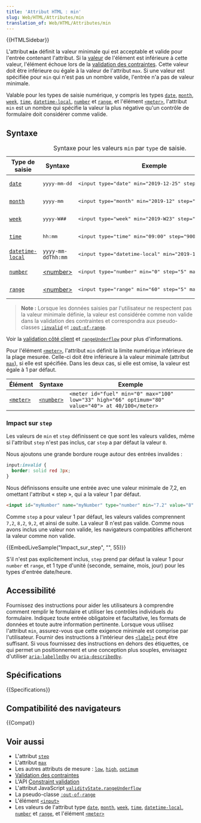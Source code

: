 ```yaml
---
title: 'Attribut HTML : min'
slug: Web/HTML/Attributes/min
translation_of: Web/HTML/Attributes/min
---
```


{{HTMLSidebar}}

L'attribut **`min`** définit la valeur minimale qui est acceptable et valide pour l'entrée contenant l'attribut. Si la [valeur](/fr/docs/Web/HTML/Element/Input#attr-value) de l'élément est inférieure à cette valeur, l'élément échoue lors de la [validation des contraintes](/fr/docs/Web/Guide/HTML/HTML5/Constraint_validation). Cette valeur doit être inférieure ou égale à la valeur de l'attribut `max`. Si une valeur est spécifiée pour `min` qui n'est pas un nombre valide, l'entrée n'a pas de valeur minimale.

Valable pour les types de saisie numérique, y compris les types [`date`](/fr/docs/Web/HTML/Element/Input/date), [`month`](/fr/docs/Web/HTML/Element/Input/month), [`week`](/fr/docs/Web/HTML/Element/Input/week), [`time`](/fr/docs/Web/HTML/Element/Input/time), [`datetime-local`](/fr/docs/Web/HTML/Element/Input/datetime-local), [`number`](/fr/docs/Web/HTML/Element/Input/number) et [`range`](/fr/docs/Web/HTML/Element/Input/range), et l'élément [`<meter>`](/fr/docs/Web/HTML/Element/Meter), l'attribut `min` est un nombre qui spécifie la valeur la plus négative qu'un contrôle de formulaire doit considérer comme valide.

## Syntaxe

<table class="standard-table">
  <caption>
    Syntaxe pour les valeurs
    <code>min</code>
    par
    <code>type</code>
    de saisie.
  </caption>
  <thead>
    <tr>
      <th scope="col">Type de saisie</th>
      <th scope="col">Syntaxe</th>
      <th scope="col">Exemple</th>
    </tr>
  </thead>
  <tbody>
    <tr>
      <td>
        <a href="/fr/docs/Web/HTML/Element/Input/date"><code>date</code></a>
      </td>
      <td><pre class="brush: html">yyyy-mm-dd</pre></td>
      <td>
        <pre class="brush: html">
&#x3C;input type="date" min="2019-12-25" step="1"></pre
        >
      </td>
    </tr>
    <tr>
      <td>
        <a href="/fr/docs/Web/HTML/Element/Input/month"><code>month</code></a>
      </td>
      <td><pre class="brush: html">yyyy-mm</pre></td>
      <td>
        <pre class="brush: html">
&#x3C;input type="month" min="2019-12" step="12"></pre
        >
      </td>
    </tr>
    <tr>
      <td>
        <a href="/fr/docs/Web/HTML/Element/Input/week"><code>week</code></a>
      </td>
      <td><pre class="brush: html">yyyy-W##</pre></td>
      <td>
        <pre class="brush: html">
&#x3C;input type="week" min="2019-W23" step=""></pre
        >
      </td>
    </tr>
    <tr>
      <td>
        <a href="/fr/docs/Web/HTML/Element/Input/time"><code>time</code></a>
      </td>
      <td><pre class="brush: html">hh:mm</pre></td>
      <td>
        <pre class="brush: html">
&#x3C;input type="time" min="09:00" step="900"></pre
        >
      </td>
    </tr>
    <tr>
      <td>
        <a href="/fr/docs/Web/HTML/Element/Input/datetime-local"
          ><code>datetime-local</code></a
        >
      </td>
      <td><code>yyyy-mm-ddThh:mm</code></td>
      <td>
        <pre class="brush: html">
&#x3C;input type="datetime-local" min="2019-12-25T19:30"></pre
        >
      </td>
    </tr>
    <tr>
      <td>
        <a href="/fr/docs/Web/HTML/Element/Input/number"><code>number</code></a>
      </td>
      <td><a href="/fr/docs/Web/CSS/number">&#x3C;number></a></td>
      <td>
        <pre class="brush: html">
&#x3C;input type="number" min="0" step="5" max="100"></pre
        >
      </td>
    </tr>
    <tr>
      <td>
        <a href="/fr/docs/Web/HTML/Element/Input/range"><code>range</code></a>
      </td>
      <td><a href="/fr/docs/Web/CSS/number">&#x3C;number></a></td>
      <td>
        <pre class="brush: html">
&#x3C;input type="range" min="60" step="5" max="100"></pre
        >
      </td>
    </tr>
  </tbody>
</table>

> **Note :** Lorsque les données saisies par l'utilisateur ne respectent pas la valeur minimale définie, la valeur est considérée comme non valide dans la validation des contraintes et correspondra aux pseudo-classes [`:invalid`](/fr/docs/Web/CSS/:invalid) et [`:out-of-range`](/fr/docs/Web/CSS/:out-of-range).

Voir la [validation côté client](/fr/docs/Web/Guide/HTML/HTML5/Constraint_validation) et [`rangeUnderflow`](/fr/docs/Web/API/ValidityState/rangeUnderflow) pour plus d'informations.

Pour l'élément [`<meter>`](/fr/docs/Web/HTML/Element/Meter), l'attribut `min` définit la limite numérique inférieure de la plage mesurée. Celle-ci doit être inférieure à la valeur minimale (attribut [`max`](/fr/docs/Web/HTML/Attributes/max)), si elle est spécifiée. Dans les deux cas, si elle est omise, la valeur est égale à 1 par défaut.

| Élément                                      | Syntaxe                               | Exemple                                                                                            |
| -------------------------------------------- | ------------------------------------- | -------------------------------------------------------------------------------------------------- |
| [`<meter>`](/fr/docs/Web/HTML/Element/Meter) | [`<number>`](/fr/docs/Web/CSS/number) | `<meter id="fuel" min="0" max="100" low="33" high="66" optimum="80" value="40"> at 40/100</meter>` |

### Impact sur `step`

Les valeurs de `min` et `step` définissent ce que sont les valeurs valides, même si l'attribut `step` n'est pas inclus, car `step` a par défaut la valeur `0`.

Nous ajoutons une grande bordure rouge autour des entrées invalides :

```css
input:invalid {
  border: solid red 3px;
}
```

Nous définissons ensuite une entrée avec une valeur minimale de 7,2, en omettant l'attribut « step », qui a la valeur 1 par défaut.

```html
<input id="myNumber" name="myNumber" type="number" min="7.2" value="8" />
```

Comme `step` a pour valeur 1 par défaut, les valeurs valides comprennent `7,2`, `8,2`, `9,2`, et ainsi de suite. La valeur 8 n'est pas valide. Comme nous avons inclus une valeur non valide, les navigateurs compatibles afficheront la valeur comme non valide.

{{EmbedLiveSample("Impact_sur_step", "", 55)}}

S'il n'est pas explicitement inclus, `step` prend par défaut la valeur 1 pour `number` et `range`, et 1 type d'unité (seconde, semaine, mois, jour) pour les types d'entrée date/heure.

## Accessibilité

Fournissez des instructions pour aider les utilisateurs à comprendre comment remplir le formulaire et utiliser les contrôles individuels du formulaire. Indiquez toute entrée obligatoire et facultative, les formats de données et toute autre information pertinente. Lorsque vous utilisez l'attribut `min`, assurez-vous que cette exigence minimale est comprise par l'utilisateur. Fournir des instructions à l'intérieur des [`<label>`](/fr/docs/Web/HTML/Element/label) peut être suffisant. Si vous fournissez des instructions en dehors des étiquettes, ce qui permet un positionnement et une conception plus souples, envisagez d'utiliser [`aria-labelledby`](/fr/docs/Web/Accessibility/ARIA/ARIA_Techniques/Using_the_aria-labelledby_attribute) ou [`aria-describedby`](/fr/docs/Web/Accessibility/ARIA/ARIA_Techniques/Using_the_aria-describedby_attribute).

## Spécifications

{{Specifications}}

## Compatibilité des navigateurs

{{Compat}}

## Voir aussi

- L'attribut [`step`](/fr/docs/Web/HTML/Attributes/step)
- L'attribut [`max`](/fr/docs/Web/HTML/Attributes/max)
- Les autres attributs de mesure : [`low`](/fr/docs/Web/HTML/Element/meter#attr-low), [`high`](/fr/docs/Web/HTML/Element/meter#attr-high), [`optimum`](/fr/docs/Web/HTML/Element/meter#attr-optimum)
- [Validation des contraintes](/fr/docs/Web/Guide/HTML/HTML5/Constraint_validation)
- L'API [Constraint validation](/fr/docs/Web/API/Constraint_validation)
- L'attribut JavaScript [`validityState.rangeUnderflow`](/fr/docs/Web/API/validityState/rangeUnderflow)
- La pseudo-classe [`:out-of-range`](/fr/docs/Web/CSS/:out-of-range)
- L'élément [`<input>`](/fr/docs/Web/HTML/Element/input)
- Les valeurs de l'attribut type [`date`](/fr/docs/Web/HTML/Element/input/date), [`month`](/fr/docs/Web/HTML/Element/input/month), [`week`](/fr/docs/Web/HTML/Element/input/week), [`time`](/fr/docs/Web/HTML/Element/input/time), [`datetime-local`](/fr/docs/Web/HTML/Element/input/datetime-local), [`number`](/fr/docs/Web/HTML/Element/input/number) et [`range`](/fr/docs/Web/HTML/Element/input/range), et l'élément [`<meter>`](/fr/docs/Web/HTML/Element/meter)
